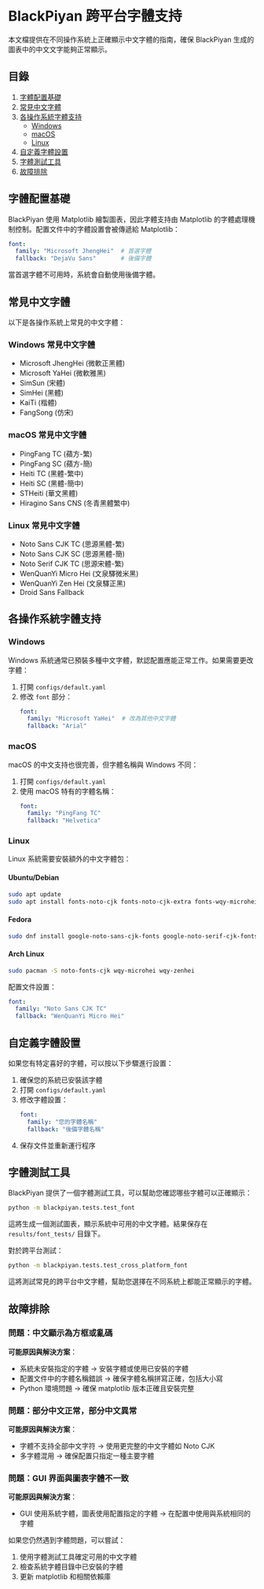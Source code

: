 # BlackPiyan 跨平台字體支持

本文檔提供在不同操作系統上正確顯示中文字體的指南，確保 BlackPiyan 生成的圖表中的中文文字能夠正常顯示。

## 目錄

1. [字體配置基礎](#字體配置基礎)
2. [常見中文字體](#常見中文字體)
3. [各操作系統字體支持](#各操作系統字體支持)
   - [Windows](#windows)
   - [macOS](#macos)
   - [Linux](#linux)
4. [自定義字體設置](#自定義字體設置)
5. [字體測試工具](#字體測試工具)
6. [故障排除](#故障排除)

## 字體配置基礎

BlackPiyan 使用 Matplotlib 繪製圖表，因此字體支持由 Matplotlib 的字體處理機制控制。配置文件中的字體設置會被傳遞給 Matplotlib：

```yaml
font:
  family: "Microsoft JhengHei"  # 首選字體
  fallback: "DejaVu Sans"       # 後備字體
```

當首選字體不可用時，系統會自動使用後備字體。

## 常見中文字體

以下是各操作系統上常見的中文字體：

### Windows 常見中文字體
- Microsoft JhengHei (微軟正黑體)
- Microsoft YaHei (微軟雅黑)
- SimSun (宋體)
- SimHei (黑體)
- KaiTi (楷體)
- FangSong (仿宋)

### macOS 常見中文字體
- PingFang TC (蘋方-繁)
- PingFang SC (蘋方-簡)
- Heiti TC (黑體-繁中)
- Heiti SC (黑體-簡中)
- STHeiti (華文黑體)
- Hiragino Sans CNS (冬青黑體繁中)

### Linux 常見中文字體
- Noto Sans CJK TC (思源黑體-繁)
- Noto Sans CJK SC (思源黑體-簡)
- Noto Serif CJK TC (思源宋體-繁)
- WenQuanYi Micro Hei (文泉驛微米黑)
- WenQuanYi Zen Hei (文泉驛正黑)
- Droid Sans Fallback

## 各操作系統字體支持

### Windows

Windows 系統通常已預裝多種中文字體，默認配置應能正常工作。如果需要更改字體：

1. 打開 `configs/default.yaml`
2. 修改 `font` 部分：
   ```yaml
   font:
     family: "Microsoft YaHei"  # 改為其他中文字體
     fallback: "Arial"
   ```

### macOS

macOS 的中文支持也很完善，但字體名稱與 Windows 不同：

1. 打開 `configs/default.yaml`
2. 使用 macOS 特有的字體名稱：
   ```yaml
   font:
     family: "PingFang TC"
     fallback: "Helvetica"
   ```

### Linux

Linux 系統需要安裝額外的中文字體包：

#### Ubuntu/Debian
```bash
sudo apt update
sudo apt install fonts-noto-cjk fonts-noto-cjk-extra fonts-wqy-microhei fonts-wqy-zenhei
```

#### Fedora
```bash
sudo dnf install google-noto-sans-cjk-fonts google-noto-serif-cjk-fonts wqy-microhei-fonts wqy-zenhei-fonts
```

#### Arch Linux
```bash
sudo pacman -S noto-fonts-cjk wqy-microhei wqy-zenhei
```

配置文件設置：
```yaml
font:
  family: "Noto Sans CJK TC"
  fallback: "WenQuanYi Micro Hei"
```

## 自定義字體設置

如果您有特定喜好的字體，可以按以下步驟進行設置：

1. 確保您的系統已安裝該字體
2. 打開 `configs/default.yaml`
3. 修改字體設置：
   ```yaml
   font:
     family: "您的字體名稱"
     fallback: "後備字體名稱"
   ```
4. 保存文件並重新運行程序

## 字體測試工具

BlackPiyan 提供了一個字體測試工具，可以幫助您確認哪些字體可以正確顯示：

```bash
python -m blackpiyan.tests.test_font
```

這將生成一個測試圖表，顯示系統中可用的中文字體。結果保存在 `results/font_tests/` 目錄下。

對於跨平台測試：

```bash
python -m blackpiyan.tests.test_cross_platform_font
```

這將測試常見的跨平台中文字體，幫助您選擇在不同系統上都能正常顯示的字體。

## 故障排除

### 問題：中文顯示為方框或亂碼

**可能原因與解決方案**：
- 系統未安裝指定的字體 → 安裝字體或使用已安裝的字體
- 配置文件中的字體名稱錯誤 → 確保字體名稱拼寫正確，包括大小寫
- Python 環境問題 → 確保 matplotlib 版本正確且安裝完整

### 問題：部分中文正常，部分中文異常

**可能原因與解決方案**：
- 字體不支持全部中文字符 → 使用更完整的中文字體如 Noto CJK
- 多字體混用 → 確保配置只指定一種主要字體

### 問題：GUI 界面與圖表字體不一致

**可能原因與解決方案**：
- GUI 使用系統字體，圖表使用配置指定的字體 → 在配置中使用與系統相同的字體

如果您仍然遇到字體問題，可以嘗試：
1. 使用字體測試工具確定可用的中文字體
2. 檢查系統字體目錄中已安裝的字體
3. 更新 matplotlib 和相關依賴庫